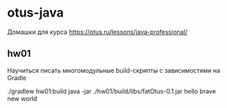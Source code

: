 # otus-java

Домашки для курса https://otus.ru/lessons/java-professional/


## hw01
Научиться писать многомодульные build-скрипты с зависимостями на Gradle

./gradlew hw01:build
java -jar ./hw01/build/libs/fatOtus-0.1.jar hello brave new world